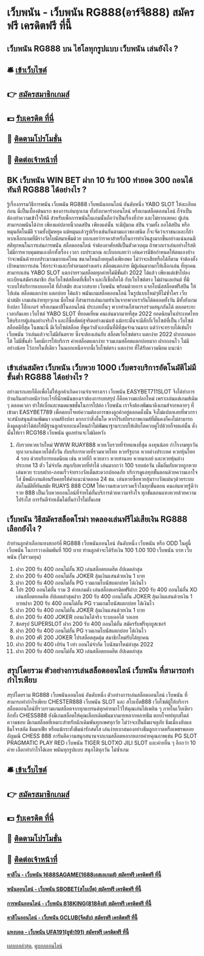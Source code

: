 # เว็บพนัน - เว็บพนัน RG888(อาร์จี888) สมัครฟรี เครดิตฟรี ที่นี้
## เว็บพนัน RG888 บน ไฮโลทุกรูปแบบ เว็บพนัน เล่นยังไง ?

## 🛎 [เข้าเว็บไซต์](https://bit.ly/3SdLNi2)
## 👉 [สมัครสมาชิกเกมส์](https://bit.ly/3SdLNi2)
## 💵 [รับเครดิต ที่นี่](https://bit.ly/3dyRKHj)
## 👑 [ติดตามโปรโมชั่น](https://bit.ly/3dyRKHj)
## 📱 [ติดต่อเจ้าหน้าที่](https://bit.ly/3dyRKHj)

## BK เว็บพนัน WIN BET ฝาก 10 รับ 100 ทำยอด 300 ถอนได้ทันที RG888 ได้อย่างไร ?
รู้เรื่องกรรมวิธีการพนัน เว็บพนัน RG888 เว็บพนันออนไลน์ อันดับหนึ่ง YABO SLOT ให้ละเอียดก่อน นี่เป็นเบื้องต้นแรก ของการเล่นทุกเกม ทั้งยังบาคาร่าออนไลน์ หรือเกมสล็อตออนไลน์ ก็จำเป็นต้องทำความเข้าใจให้ดี สำหรับเพื่อการพนันในเกมนั้นถือว่าเป็นเรื่องที่ง่าย และไม่ยากเลยคะ ผู้เล่นสามารถพนันได้ง่าย เพียงแค่ปลายนิ้วกดสปิน เพียงแค่นั้น จะมีปุ่มกด สปิน รวมทั้ง ออโต้สปิน หรือ หมุนอัตโนมัติ รวมทั้งปุ่มหยุด แม้หมุนแล้วรูปเรียงเช่นกันตามแถวของชนิด ก็จะจัดว่าเราชนะและก็ถ้าหากเลือกเกมที่มีรางวัลโบนัสมาเพิ่มด้วย บอกเลยว่าราคาสำหรับในการทำเงินสูงมากขึ้นอย่างแน่นอนมีสติทุกหนในการเล่นการพนัน สล็อตออนไลน์ จำต้องอาศัยสติเป็นตัวควบคุม ถ้าพวกเราเล่นอย่างไร้สติไม่มีการควบคุมตนเองอีกทั้งเรื่อง เวลา งบประมาณ ละก็บอกเลยว่า เล่นควรมีข้อกำหนดให้ตนเองบ้าง ว่าจะพนันด้วยงบประมาณมากแค่ไหน ขนาดไหนถึงหยุดถึงเพียงพอ ไม่ว่าจะเสียหรือได้ก็ตาม จำต้องตั้งเป้าหมายการเล่น ให้กระจ่างและก็ทำตามอย่างเคร่ง
สล็อตแตกง่าย มีผู้เล่นมากมาให้เลือกเล่น ที่ทุกคนสามารถเล่น YABO SLOT แตกง่ายรวมสล็อตทุกค่ายไม่มีขั้นต่ํา 2022 ได้แล้ว เพียงแต่เข้าไปลงทะเบียนสมัครสมาชิก กับเว็บไซต์สล็อตที่เชื่อใจ และก็เชื่อถือได้ กับเว็บไซต์ตรง ไม่ผ่านเอเย่นต์ ที่มีระบบให้บริการแบบออโต้ ที่ล้ำสมัย สะดวกสบาย เว็บพนัน พร้อมด้วยการ แจกโบนัสสล็อตฟรีสปิน ให้ไปเล่น สล็อตแตกง่าย แตกบ่อย ได้แล้ว พนันเกมสล็อตออนไลน์ ในรูปแบบใหม่ๆที่ไม่ซ้ำใคร เว็บนำสมัย เกมเล่นง่ายทุกๆเกม มือใหม่ ก็สามารถเล่นเกมทำเงินจากพวกเรากันได้ตลอดทั้งวัน มีทั้งยังเกม ยิงปลา โป๊กเกอร์ หรือเกมคาสิโนออนไลน์ ประเภทอื่นๆ พวกท่านก็สามารถร่วมสนุกกันได้ ตลอดระยะเวลากันเลย
เว็บไซต์ YABO SLOT ที่ยอดเยี่ยม คนเล่นมากมายที่สุด 2022 ยอดนิยมในประเทศไทย ให้บริการผู้เล่นอย่างจริงใจ และก็ซื่อสัตย์สุจริตอย่างแน่แท้ แม้กระนั้นจะมีสักกี่เว็บไซต์ที่เป็น เว็บไซต์ สล็อตดีที่สุด ในขณะนี้ มีเว็บไซต์สล็อต ที่พูดว่าตัวเองนั้นที่ดีที่สุดจำนวนมาก แต่ว่าจะทราบได้เช่นไร เว็บพนัน ว่าเล่นแล้วจะไม่มีอันตราย ซึ่งจะต้องเล่นกับ สล็อตเว็บไซต์ตรง แตกง่าย 2022 ฝากถอนออโต้ ไม่มีขั้นต่ำ โดยมีการให้บริการ ค่ายสล็อตแตกง่าย รวมเกมสล็อตแตกบ่อยมาก ฝากถอนไว ไม่มีอย่างน้อย ไว้ภายในที่เดียว ในนอกเหนือจากนี้เว็บไซต์ตรง แตกง่าย ที่ได้รับความนิยม แนะนํา

## เข้าเล่นสมัคร เว็บพนัน เว็บหวย 1000 เว็บตรงบริการอัตโนมัติไม่มีขั้นต่ำ RG888 ได้อย่างไร ?
อย่างแรกเลยก็คือเพื่อไม่ให้ลูกค้าเกิดความจำเจทางเรา เว็บพนัน EASYBET711SLOT จึงได้ทำการบ้านกันอย่างหนักว่าอะไรที่นักพนันของเราต้องการบทสรุป ก็คือความแปลกใหม่ เพราะเล่นแต่เกมส์เดิม ๆ ตลอดเวลา ทำให้เบื่อและหมดแพชชั่นในการไปต่อ เว็บพนัน เราจึงต้องพัฒนาดึงเกมส์จากหลายๆ ที่เข้ามา EASYBET789 เพื่อตอบโจทย์ความต้องการของลูกค้าอยู่ตลอดดั่งนั้น จึงไม่แปลกเลยที่พวกราจะสนับสนุนด้านพัฒนา เกมส์ยิงปลา มากกว่าสิ่งอื่นใด หากไร้เสถียรภาพเกมส์ที่มั่นคงก็คงไม่สามารถดึงดูดลูกค้าได้ต่อให้มีฐานลูกค้าเยอะแค่ไหนถ้าไม่พัฒนาฐานระบบให้เติบโตควบคู่ไปด้วยก็จบแค่นั้น ดั่งนั้นให้เรา RCG168 เว็บพนัน ดูแลท่านจะไม่ผิดหวัง
1. กับรวยหวยเว้บใหม่ WWW RUAY888 หวยเว็บรวยที่จ่ายแพงที่สุด ลงทุนน้อย กำไรงามทุกวัน ทุกเวลาเล่นหวยได้ทั้งวัน กับบริการหวยที่รวมหวยไทย หวยรัฐบาล หวยต่างประเทศ หวยหุ้นไทย 4 รอบ ด้วยบริการยอดนิยม เช่น หวยยี่กี หวยลาว หวยฮานอย หวยมาเลย์ และหวยหุ้นต่างประเทศ 13 ตัว ไม่จำกัด สนุกกับหวยที่ทำได้ เล่นมากกว่า 100 รอบต่อวัน เต็มอิ่มกับหวยถูกหวย เล่นหวย ระบบฝาก-ถอนเร็วจ่ายรางวัลเต็มสะดวกปลอดภัย บริการดูแลทุกขั้นตอนด้วยความเอาใจใส่ มีพนักงานต้อนรับคอยให้คำแนะนำตลอด 24 ชม. เล่นหวยซื้อหวยลุ้นรางวัลแม่นๆด้วยระบบอัตโนมัติที่ทันสมัย RUAYS 888 COM ให้ความสะดวกรวดเร็วในทุกขั้นตอน คนเล่นหวยรู้ดีว่า รวย 888 เป็นเว็บหวยออนไลน์ที่จ่ายไม่อั้นบริการด้วยความจริงใจ ทุกขั้นตอนแทงหวยด้วยความโปร่งใส การรันตีจ่ายเต็มไม่อั้นกำไรไม่อั้นเลข

## เว็บพนัน วิธีสมัครสล็อตโรม่า ทดลองเล่นฟรีไม่เสียเงิน RG888 เลือกยังไง ?
ถ้าท่านลูกค้าเลือกแทงสกอร์คี่ RG888 เว็บพนันออนไลน์ อันดับหนึ่ง เว็บพนัน หรือ ODD ในคู่นี้ เว็บพนัน ในการวางเดิมพันที่ 100 บาท ท่านลูกค้าจะได้รับเงิน
100 1.00 100 เว็บพนัน บาท เว็บพนัน (ไม่รวมทุน)
1. ฝาก 200 รับ 400 ถอนไม่อั้น XO เล่นสล็อตยอดฮิต อัปเดตล่าสุด
2. ฝาก 200 รับ 400 ถอนไม่อั้น JOKER ลุ้นเงินแสนด้วยเงิน 1 บาท
3. ฝาก 200 รับ 400 ถอนไม่อั้น PG รวมเกมโบนัสแตกบ่อย ได้เงินไว
4. โปร 200 ถอนไม่อั้น รวม 3 ค่ายเกมดัง เล่นสล็อตเครดิตฟรีฝาก 200 รับ 400 ถอนไม่อั้น XO เล่นสล็อตยอดฮิต อัปเดตล่าสุดฝาก 200 รับ 400 ถอนไม่อั้น JOKER ลุ้นเงินแสนด้วยเงิน 1 บาทฝาก 200 รับ 400 ถอนไม่อั้น PG รวมเกมโบนัสแตกบ่อย ได้เงินไว
5. ฝาก 200 รับ 400 ถอนไม่อั้น JOKER ลุ้นเงินแสนด้วยเงิน 1 บาท
6. ฝาก 200 รับ 400 JOKER ถอนเงินได้จริง ระบบออโต้ วอเลท
7. ข้อสรุป SUPERSLOT ฝาก 200 รับ 400 ถอนไม่อั้น สมัครรับฟรีทุกยูสเซอร์
8. ฝาก 200 รับ 400 ถอนไม่อั้น PG รวมเกมโบนัสแตกบ่อย ได้เงินไว
9. ฝาก 200 ฟรี 200 JOKER โปรสล็อตสุดคุ้ม สมาชิกใหม่รับได้ทุกคน
10. ฝาก 200 รับ 400 เทิร์น 1 เท่า ถอนไม่จำกัด โบนัสมาใหม่ล่าสุด 2022
11. ฝาก 200 รับ 400 ถอนไม่อั้น XO เล่นสล็อตยอดฮิต อัปเดตล่าสุด

## สรุปโดยรวม ตัวอย่างการเล่นสล็อตออนไลน์ เว็บพนัน ที่สามารถทำกำไรเพียบ
สรุปโดยรวม RG888 เว็บพนันออนไลน์ อันดับหนึ่ง ตัวอย่างการเล่นสล็อตออนไลน์ เว็บพนัน ที่สามารถทำกำไรเพียบ CHESTER888 เว็บพนัน SLOT และ สโบเบ็ต888 เว็บไซต์ผู้ให้บริการสล็อตออนไลน์ที่รวบรวมเกมสล็อตจากทุกแบรนด์ทุกค่ายมาไว้ให้คุณเล่นได้เพลิน ๆ ภายในเว็บเดียว อีกทั้ง CHESS888 ยังมีเกมสล็อตให้คุณเลือกเดิมพันมากมายหลากหลายธีม ตอบโจทย์ทุกสไตล์ความชอบ มีเกมสล็อตที่เหมาะสำหรับนักเดิมพันทุกเพศทุกวัย ไม่ว่าจะเป็นธีมผจญภัย ธีมเมืองลับแล ธีมโจรสลัด ธีมมาเฟีย หรือแม้กระทั่งธีมน่ารักสดใส เล่นง่ายเบาสมองอย่างธีมลูกกวาดหรือเพชรพลอยอัญมณี CHESS 888 การันตีความสนุกสนานจากเกมสล็อตหลากหลายค่ายคุณภาพเช่น PG SLOT PRAGMATIC PLAY RED เว็บพนัน TIGER SLOTXO JILI SLOT และค่ายอื่น ๆ อีกกว่า 10 ค่าย เลือกทำกำไรได้เลย พนันทุกรูปแบบ สนุกได้ทุกวัน ไม่ซ้ำเกม

## 🛎 [เข้าเว็บไซต์](https://bit.ly/3SdLNi2)
## 👉 [สมัครสมาชิกเกมส์](https://bit.ly/3SdLNi2)
## 💵 [รับเครดิต ที่นี่](https://bit.ly/3dyRKHj)
## 👑 [ติดตามโปรโมชั่น](https://bit.ly/3dyRKHj)
## 📱 [ติดต่อเจ้าหน้าที่](https://bit.ly/3dyRKHj)

#### [คาสิโน - เว็บพนัน 1688SAGAME(1688เอสเอเกมส์) สมัครฟรี เครดิตฟรี ที่นี้](https://atom.io/themes/คาสิโน%20-%20เว็บพนัน%201688sagame(1688เอสเอเกมส์)%20สมัครฟรี%20เครดิตฟรี%20ที่นี้)
#### [พนันออนไลน์ - เว็บพนัน SBOBET(สโบเบ็ต) สมัครฟรี เครดิตฟรี ที่นี้](https://atom.io/themes/พนันออนไลน์%20-%20เว็บพนัน%20sbobet(สโบเบ็ต)%20สมัครฟรี%20เครดิตฟรี%20ที่นี้)
#### [การพนันออนไลน์ - เว็บพนัน 818KING(818คิงส์) สมัครฟรี เครดิตฟรี ที่นี้](https://atom.io/themes/การพนันออนไลน์%20-%20เว็บพนัน%20818king(818คิงส์)%20สมัครฟรี%20เครดิตฟรี%20ที่นี้)
#### [คาสิโนออนไลน์ - เว็บพนัน GCLUB(จีคลับ) สมัครฟรี เครดิตฟรี ที่นี้](https://atom.io/themes/คาสิโนออนไลน์%20-%20เว็บพนัน%20gclub(จีคลับ)%20สมัครฟรี%20เครดิตฟรี%20ที่นี้)
#### [แทงบอล - เว็บพนัน UFA191(ยูฟ่า191) สมัครฟรี เครดิตฟรี ที่นี้](https://atom.io/themes/แทงบอล%20-%20เว็บพนัน%20ufa191(ยูฟ่า191)%20สมัครฟรี%20เครดิตฟรี%20ที่นี้)

[ผลบอลล่าสุด](https://siamsport.tv "ผลบอลล่าสุด"), [ดูบอลออนไลน์](https://siamsport.tv/ดูบอลสด "ดูบอลออนไลน์")